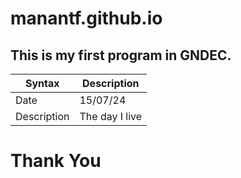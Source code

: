 # manantf.github.io
## This is my first program in GNDEC.
| Syntax | Description |
| --- | --- |
| Date | 15/07/24 |
| Description | The day I live |

# Thank You
